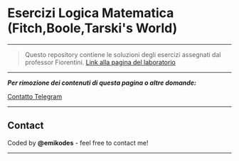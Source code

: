 # Esercizi Logica Matematica (Fitch,Boole,Tarski's World)

---

> Questo repository contiene le soluzioni degli esercizi assegnati dal professor Fiorentini. [Link alla pagina del laboratorio](https://fiorentini.di.unimi.it/lablogica.html)
> 

---

***Per rimozione dei contenuti di questa pagina o altre domande:*** 

[Contatto Telegram](https://t.me/notfoundnotfoundnotfound)

---

## Contact

Coded by **@emikodes** - feel free to contact me!

---
